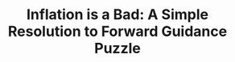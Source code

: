 ---
title: "Inflation is a Bad: A Simple Resolution to Forward Guidance Puzzle "
collection: publications
category: work_in_progress
# excerpt: 'This article... '
# Styling controls
show_pdf_button: false
title_font_size: "16px"
title_color: "#bb2815ff"
author_link_color: "#bb2815ff"
abstract_font_size: "16px"
abstract_color: ""

# Publication details
#date: 2025-10-01
#venue: 'Advances in Econometrics'
#volume: '40B'
#pages: '211-251'
#doi: '10.1108/S0731-9053201940B'
#paperurl: '/files/Dynamic Probit Models with Correlated Errors_SK.pdf'
# coauthors: "with Ivan Jeliazkov"
# coauthor_urls: 
#   - "https://faculty.sites.uci.edu/ivanjeliazkov/"
# # citation: 'Your Name, Coauthor. (Year). "Paper Title." Journal/Conference.'
--- 